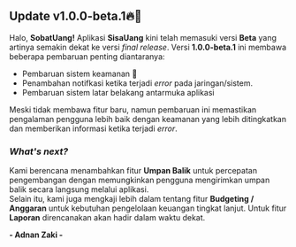 ## Update v1.0.0-beta.1🔥🚀

Halo, **SobatUang!** Aplikasi **SisaUang** kini telah memasuki versi **Beta** yang artinya semakin dekat ke versi _final release_. Versi **1.0.0-beta.1** ini membawa beberapa pembaruan penting diantaranya:

- Pembaruan sistem keamanan 🔐
- Penambahan notifkasi ketika terjadi _error_ pada jaringan/sistem.
- Pembaruan sistem latar belakang antarmuka aplikasi

Meski tidak membawa fitur baru, namun pembaruan ini memastikan pengalaman pengguna lebih baik dengan keamanan yang lebih ditingkatkan dan memberikan informasi ketika terjadi _error_.
<br/>

### _What's next?_

Kami berencana menambahkan fitur **Umpan Balik** untuk percepatan pengembangan dengan memungkinkan pengguna mengirimkan umpan balik secara langsung melalui aplikasi.<br/>
Selain itu, kami juga mengkaji lebih dalam tentang fitur **Budgeting / Anggaran** untuk kebutuhan pengelolaan keuangan tingkat lanjut. Untuk fitur **Laporan** direncanakan akan hadir dalam waktu dekat.

**- Adnan Zaki -**
